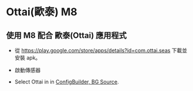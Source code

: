 # Ottai(歐泰) M8


## 使用 M8 配合 歐泰(Ottai) 應用程式

-   從 <https://play.google.com/store/apps/details?id=com.ottai.seas> 下載並安裝 apk。

-   啟動傳感器

- Select Ottai in in [ConfigBuilder, BG Source](#Config-Builder-bg-source).

